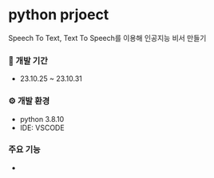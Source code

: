 # python prjoect

Speech To Text, Text To Speech를 이용해 인공지능 비서 만들기

### 📆 개발 기간
- 23.10.25 ~ 23.10.31

### ⚙️ 개발 환경
- python 3.8.10
- IDE: VSCODE

### 주요 기능
- 
